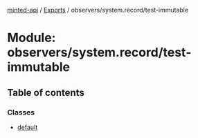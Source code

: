 [minted-api](../README.md) / [Exports](../modules.md) / observers/system.record/test-immutable

# Module: observers/system.record/test-immutable

## Table of contents

### Classes

- [default](../classes/observers_system_record_test_immutable.default.md)
